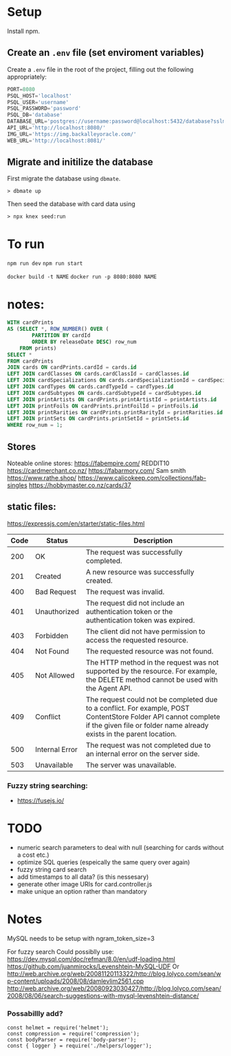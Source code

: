 # Setup

Install npm.

## Create an `.env` file (set enviroment variables)

Create a `.env` file in the root of the project, filling out the following appropriately:
```js
PORT=8080
PSQL_HOST='localhost'
PSQL_USER='username'
PSQL_PASSWORD='password'
PSQL_DB='database'
DATABASE_URL='postgres://username:password@localhost:5432/database?sslmode=disable'
API_URL='http://localhost:8080/'
IMG_URL='https://img.backalleyoracle.com/'
WEB_URL='http://localhost:8081/'
```

## Migrate and initilize the database


First migrate the database using `dbmate`.

```
> dbmate up
```

Then seed the database with card data using

```
> npx knex seed:run
```

# To run

`npm run dev`
`npm run start`

`docker build -t NAME`
`docker run -p 8080:8080 NAME`





# notes:
```sql
WITH cardPrints
AS (SELECT *, ROW_NUMBER() OVER (
		PARTITION BY cardId 
		ORDER BY releaseDate DESC) row_num
	FROM prints)
SELECT *
FROM cardPrints
JOIN cards ON cardPrints.cardId = cards.id
LEFT JOIN cardClasses ON cards.cardClassId = cardClasses.id
LEFT JOIN cardSpecializations ON cards.cardSpecializationId = cardSpecializations.id
LEFT JOIN cardTypes ON cards.cardTypeId = cardTypes.id
LEFT JOIN cardSubtypes ON cards.cardSubtypeId = cardSubtypes.id
LEFT JOIN printArtists ON cardPrints.printArtistId = printArtists.id
LEFT JOIN printFoils ON cardPrints.printFoilId = printFoils.id
LEFT JOIN printRarities ON cardPrints.printRarityId = printRarities.id
LEFT JOIN printSets ON cardPrints.printSetId = printSets.id
WHERE row_num = 1;
```

## Stores
Noteable online stores:
https://fabempire.com/ REDDIT10
https://cardmerchant.co.nz/
https://fabarmory.com/ Sam smith
https://www.rathe.shop/
https://www.calicokeep.com/collections/fab-singles
https://hobbymaster.co.nz/cards/37


## static files:
https://expressjs.com/en/starter/static-files.html


| Code | Status | Description |
|---|---|---|
| 200 | OK | The request was successfully completed. |
| 201 | Created | A new resource was successfully created. |
| 400 | Bad Request | The request was invalid. |
| 401 | Unauthorized | The request did not include an authentication token or the authentication token was expired. |
| 403 | Forbidden | The client did not have permission to access the requested resource. |
| 404 | Not Found | The requested resource was not found. |
| 405 | Not Allowed | The HTTP method in the request was not supported by the resource. For example, the DELETE method cannot be used with the Agent API. |
| 409 | Conflict | The request could not be completed due to a conflict. For example,  POST ContentStore Folder API cannot complete if the given file or folder name already exists in the parent location. |
| 500 | Internal Error | The request was not completed due to an internal error on the server side. |
| 503 | Unavailable | The server was unavailable. |



### Fuzzy string searching:
 - https://fusejs.io/



# TODO
 - numeric search parameters to deal with null (searching for cards without a cost etc.)
 - optimize SQL queries (espeically the same query over again)
 - fuzzy string card search
 - add timestamps to all data? (is this nessesary)
 - generate other image URIs for card.controller.js
 - make unique an option rather than mandatory



# Notes
	
MySQL needs to be setup with ngram_token_size=3

For fuzzy search Could possiblly use:
	https://dev.mysql.com/doc/refman/8.0/en/udf-loading.html
	https://github.com/juanmirocks/Levenshtein-MySQL-UDF
Or
http://web.archive.org/web/20081120113322/http://blog.lolyco.com/sean/wp-content/uploads/2008/08/damlevlim2561.cpp
http://web.archive.org/web/20080923030427/http://blog.lolyco.com/sean/2008/08/06/search-suggestions-with-mysql-levenshtein-distance/


### Possabillly add?
```
const helmet = require('helmet');
const compression = require('compression');
const bodyParser = require('body-parser');
const { logger } = require('./helpers/logger');
```